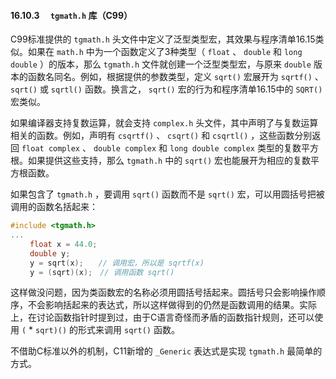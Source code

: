 #### 16.10.3　 `tgmath.h` 库（C99）

C99标准提供的 `tgmath.h` 头文件中定义了泛型类型宏，其效果与程序清单16.15类似。如果在 `math.h` 中为一个函数定义了3种类型（ `float` 、 `double` 和 `long double` ）的版本，那么 `tgmath.h` 文件就创建一个泛型类型宏，与原来 `double` 版本的函数名同名。例如，根据提供的参数类型，定义 `sqrt()` 宏展开为 `sqrtf()` 、 `sqrt()` 或 `sqrtl()` 函数。换言之， `sqrt()` 宏的行为和程序清单16.15中的 `SQRT()` 宏类似。

如果编译器支持复数运算，就会支持 `complex.h` 头文件，其中声明了与复数运算相关的函数。例如，声明有 `csqrtf()` 、 `csqrt()` 和 `csqrtl()` ，这些函数分别返回 `float complex` 、 `double complex` 和 `long double complex` 类型的复数平方根。如果提供这些支持，那么 `tgmath.h` 中的 `sqrt()` 宏也能展开为相应的复数平方根函数。

如果包含了 `tgmath.h` ，要调用 `sqrt()` 函数而不是 `sqrt()` 宏，可以用圆括号把被调用的函数名括起来：

```c
#include <tgmath.h>
...
　　 float x = 44.0;
　　 double y;
　　 y = sqrt(x);　　// 调用宏，所以是 sqrtf(x)
　　 y = (sqrt)(x);　// 调用函数 sqrt()
```

这样做没问题，因为类函数宏的名称必须用圆括号括起来。圆括号只会影响操作顺序，不会影响括起来的表达式，所以这样做得到的仍然是函数调用的结果。实际上，在讨论函数指针时提到过，由于C语言奇怪而矛盾的函数指针规则，还可以使用 `(` * `sqrt)()` 的形式来调用 `sqrt()` 函数。

不借助C标准以外的机制，C11新增的 `_Generic` 表达式是实现 `tgmath.h` 最简单的方式。

